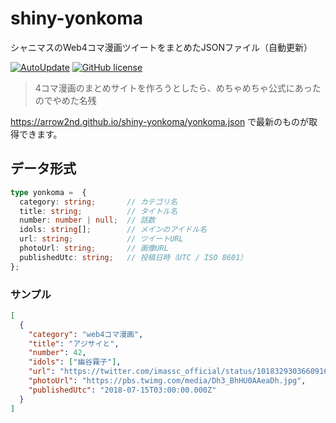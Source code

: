 # shiny-yonkoma

シャニマスのWeb4コマ漫画ツイートをまとめたJSONファイル（自動更新）

[![AutoUpdate](https://github.com/arrow2nd/shiny-yonkoma/actions/workflows/auto-update.yml/badge.svg)](https://github.com/arrow2nd/shiny-yonkoma/actions/workflows/auto-update.yml)
[![GitHub license](https://img.shields.io/github/license/arrow2nd/shiny-yonkoma)](https://github.com/arrow2nd/shiny-yonkoma/blob/main/LICENSE)

> 4コマ漫画のまとめサイトを作ろうとしたら、めちゃめちゃ公式にあったのでやめた名残

https://arrow2nd.github.io/shiny-yonkoma/yonkoma.json で最新のものが取得できます。

## データ形式

```ts
type yonkoma = 	{
  category: string;       // カテゴリ名
  title: string;          // タイトル名
  number: number | null;  // 話数
  idols: string[];        // メインのアイドル名
  url: string;            // ツイートURL
  photoUrl: string;       // 画像URL
  publishedUtc: string;   // 投稿日時（UTC / ISO 8601）
};
```

### サンプル

```json
[
  {
    "category": "web4コマ漫画",
    "title": "アジサイと",
    "number": 42,
    "idols": ["幽谷霧子"],
    "url": "https://twitter.com/imassc_official/status/1018329303660916737",
    "photoUrl": "https://pbs.twimg.com/media/Dh3_BhHU0AAeaDh.jpg",
    "publishedUtc": "2018-07-15T03:00:00.000Z"
  }
]
```
